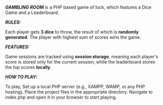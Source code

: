 ***GAMBLING ROOM*** is a PHP based game of luck, which features a Dice Game and a Leaderboard.

***RULES:***

Each player gets **3 dice** to throw, the result of which is **randomly generated**. The player with highest sum of scores wins the game.

***FEATURES:***

Game sessions are tracked using **session storage**, meaning each player's score is stored only for the current session, while the leaderboard stores the top scores **locally**.


***HOW TO PLAY:***

To play, Set up a local PHP server (e.g., XAMPP, WAMP, or any PHP hosting). Place the project files in the appropriate directory. Navigate to index.php and open it in your browser to start playing.
